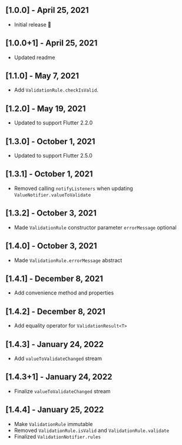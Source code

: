## [1.0.0] - April 25, 2021

- Initial release 🎉

## [1.0.0+1] - April 25, 2021

- Updated readme

## [1.1.0] - May 7, 2021

- Add `ValidationRule.checkIsValid`.

## [1.2.0] - May 19, 2021

- Updated to support Flutter 2.2.0

## [1.3.0] - October 1, 2021

- Updated to support Flutter 2.5.0

## [1.3.1] - October 1, 2021

- Removed calling `notifyListeners` when updating `ValueNotifier.valueToValidate`

## [1.3.2] - October 3, 2021

- Made `ValidationRule` constructor parameter `errorMessage` optional

## [1.4.0] - October 3, 2021

- Made `ValidationRule.errorMessage` abstract

## [1.4.1] - December 8, 2021

- Add convenience method and properties

## [1.4.2] - December 8, 2021

- Add equality operator for `ValidationResult<T>`

## [1.4.3] - January 24, 2022

- Add `valueToValidateChanged` stream

## [1.4.3+1] - January 24, 2022

- Finalize `valueToValidateChanged` stream

## [1.4.4] - January 25, 2022

- Make `ValidationRule` immutable
- Removed `ValidationRule.isValid` and `ValidationRule.validate`
- Finalized `ValidationNotifier.rules`